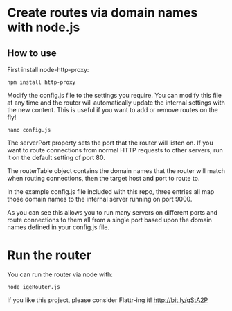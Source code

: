# Create routes via domain names with node.js

## How to use

First install node-http-proxy:

    npm install http-proxy

Modify the config.js file to the settings you require. You can modify this file at any time and the router will automatically update the internal settings with the new content. This is useful if you want to add or remove routes on the fly!

    nano config.js

The serverPort property sets the port that the router will listen on. If you want to route connections from normal HTTP requests to other servers, run it on the default setting of port 80.

The routerTable object contains the domain names that the router will match when routing connections, then the target host and port to route to.

In the example config.js file included with this repo, three entries all map those domain names to the internal server running on port 9000.

As you can see this allows you to run many servers on different ports and route connections to them all from a single port based upon the domain names defined in your config.js file.

# Run the router

You can run the router via node with:

    node igeRouter.js

If you like this project, please consider Flattr-ing it! http://bit.ly/qStA2P
